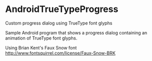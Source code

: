 # AndroidTrueTypeProgress
Custom progress dialog using TrueType font glyphs

Sample Android program that shows a progress dialog containing an animation of TrueType font glyphs.

Using Brian Kent's Faux Snow font
http://www.fontsquirrel.com/license/Faux-Snow-BRK
